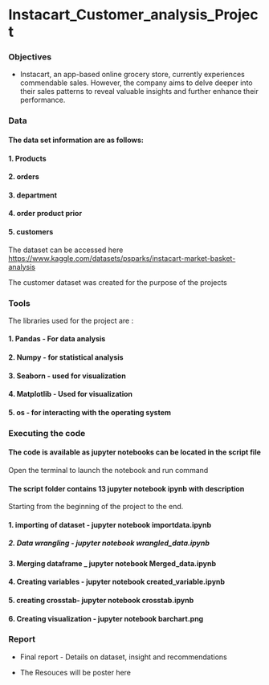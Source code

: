 # Instacart_Customer_analysis_Project #

### Objectives ###

* Instacart, an app-based online grocery store, currently experiences commendable sales. However, the company aims to delve deeper into their sales patterns to reveal valuable insights and further enhance their performance.

### Data ###

#### The data set information are as follows: ####

#### 1. Products ####

#### 2. orders ####

#### 3. department ####

#### 4. order product prior ####

#### 5. customers ####

The dataset can be accessed here https://www.kaggle.com/datasets/psparks/instacart-market-basket-analysis

The customer dataset was created for the purpose of the projects

### Tools ###

The libraries used for the project are :
 
#### 1. Pandas - For data analysis ####

#### 2. Numpy - for statistical analysis ####

#### 3. Seaborn - used for visualization ####

#### 4. Matplotlib - Used for visualization ####

#### 5. os - for interacting with the operating system ####

### Executing the code ###

#### The code is available as jupyter notebooks can be located in the script file
Open the terminal to launch the notebook and run command 

#### The script folder contains 13 jupyter notebook ipynb with description 
Starting from the beginning of the project to the end. 

#### 1. importing of dataset - jupyter notebook importdata.ipynb ####

##### 2. Data wrangling - jupyter notebook wrangled_data.ipynb ####

#### 3. Merging dataframe _ jupyter notebook Merged_data.ipynb ####

#### 4. Creating variables - jupyter notebook created_variable.ipynb ####

#### 5. creating crosstab-  jupyter notebook crosstab.ipynb ####

#### 6. Creating visualization - jupyter notebook barchart.png ####

### Report ###

* Final report - Details on dataset, insight and recommendations

* The Resouces will be poster here



